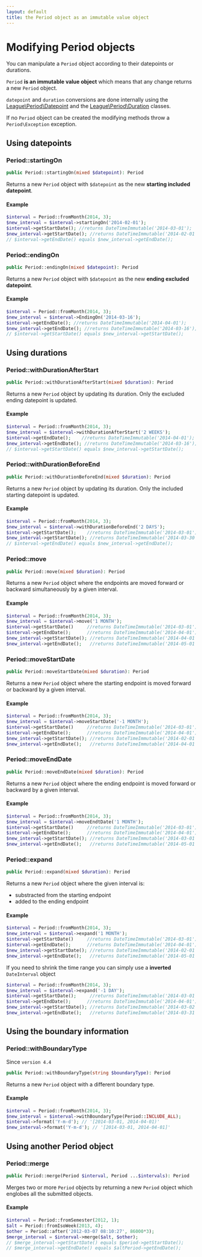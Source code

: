 ```yaml
---
layout: default
title: the Period object as an immutable value object
---
```


# Modifying Period objects

You can manipulate a `Period` object according to their datepoints or durations.

`Period` **is an immutable value object** which means that any change returns a new `Period` object.

<p class="message-info"><code>datepoint</code> and <code>duration</code> conversions are done internally using the <a href="/4.0/datepoint">League\Period\Datepoint</a> and the <a href="/4.0/datepoint">League\Period\Duration</a> classes.</p>

<p class="message-warning">If no <code>Period</code> object can be created the modifying methods throw a <code>Period\Exception</code> exception.</p>

## Using datepoints

### Period::startingOn

~~~php
public Period::startingOn(mixed $datepoint): Period
~~~

Returns a new `Period` object with `$datepoint` as the new **starting included datepoint**.

#### Example

~~~php
$interval = Period::fromMonth(2014, 3);
$new_interval = $interval->startingOn('2014-02-01');
$interval->getStartDate(); //returns DateTimeImmutable('2014-03-01');
$new_interval->getStartDate(); //returns DateTimeImmutable('2014-02-01');
// $interval->getEndDate() equals $new_interval->getEndDate();
~~~

### Period::endingOn

~~~php
public Period::endingOn(mixed $datepoint): Period
~~~

Returns a new `Period` object with `$datepoint` as the new **ending excluded datepoint**.

#### Example

~~~php
$interval = Period::fromMonth(2014, 3);
$new_interval = $interval->EndingOn('2014-03-16');
$interval->getEndDate(); //returns DateTimeImmutable('2014-04-01');
$new_interval->getEndDate(); //returns DateTimeImmutable('2014-03-16');
// $interval->getStartDate() equals $new_interval->getStartDate();
~~~

## Using durations

### Period::withDurationAfterStart

~~~php
public Period::withDurationAfterStart(mixed $duration): Period
~~~

Returns a new `Period` object by updating its duration. Only the excluded ending datepoint is updated.

#### Example

~~~php
$interval = Period::fromMonth(2014, 3);
$new_interval = $interval->withDurationAfterStart('2 WEEKS');
$interval->getEndDate();    //returns DateTimeImmutable('2014-04-01');
$new_interval->getEndDate(); //returns DateTimeImmutable('2014-03-16');
// $interval->getStartDate() equals $new_interval->getStartDate();
~~~

### Period::withDurationBeforeEnd

~~~php
public Period::withDurationBeforeEnd(mixed $duration): Period
~~~

Returns a new `Period` object by updating its duration. Only the included starting datepoint is updated.

#### Example

~~~php
$interval = Period::fromMonth(2014, 3);
$new_interval = $interval->withDurationBeforeEnd('2 DAYS');
$interval->getStartDate();    //returns DateTimeImmutable('2014-03-01');
$new_interval->getStartDate(); //returns DateTimeImmutable('2014-03-30');
// $interval->getEndDate() equals $new_interval->getEndDate();
~~~

### Period::move

~~~php
public Period::move(mixed $duration): Period
~~~

Returns a new `Period` object where the endpoints are moved forward or backward simultaneously by a given interval.

#### Example

~~~php
$interval = Period::fromMonth(2014, 3);
$new_interval = $interval->move('1 MONTH');
$interval->getStartDate()     //returns DateTimeImmutable('2014-03-01');
$interval->getEndDate();      //returns DateTimeImmutable('2014-04-01');
$new_interval->getStartDate(); //returns DateTimeImmutable('2014-04-01');
$new_interval->getEndDate();   //returns DateTimeImmutable('2014-05-01');
~~~

### Period::moveStartDate

~~~php
public Period::moveStartDate(mixed $duration): Period
~~~

Returns a new `Period` object where the starting endpoint is moved forward or backward by a given interval.

#### Example

~~~php
$interval = Period::fromMonth(2014, 3);
$new_interval = $interval->moveStartDate('-1 MONTH');
$interval->getStartDate()     //returns DateTimeImmutable('2014-03-01');
$interval->getEndDate();      //returns DateTimeImmutable('2014-04-01');
$new_interval->getStartDate(); //returns DateTimeImmutable('2014-02-01');
$new_interval->getEndDate();   //returns DateTimeImmutable('2014-04-01');
~~~

### Period::moveEndDate

~~~php
public Period::moveEndDate(mixed $duration): Period
~~~

Returns a new `Period` object where the ending endpoint is moved forward or backward by a given interval.

#### Example

~~~php
$interval = Period::fromMonth(2014, 3);
$new_interval = $interval->moveEndtDate('1 MONTH');
$interval->getStartDate()     //returns DateTimeImmutable('2014-03-01');
$interval->getEndDate();      //returns DateTimeImmutable('2014-04-01');
$new_interval->getStartDate(); //returns DateTimeImmutable('2014-03-01');
$new_interval->getEndDate();   //returns DateTimeImmutable('2014-05-01');
~~~

### Period::expand

~~~php
public Period::expand(mixed $duration): Period
~~~

Returns a new `Period` object where the given interval is:

- substracted from the starting endpoint
- added to the ending endpoint

#### Example

~~~php
$interval = Period::fromMonth(2014, 3);
$new_interval = $interval->expand('1 MONTH');
$interval->getStartDate()     //returns DateTimeImmutable('2014-03-01');
$interval->getEndDate();      //returns DateTimeImmutable('2014-04-01');
$new_interval->getStartDate(); //returns DateTimeImmutable('2014-02-01');
$new_interval->getEndDate();   //returns DateTimeImmutable('2014-05-01');
~~~

<p class="message-info">If you need to shrink the time range you can simply use a <strong>inverted</strong> <code>DateInterval</code> object</p>

~~~php
$interval = Period::fromMonth(2014, 3);
$new_interval = $interval->expand('-1 DAY');
$interval->getStartDate();     //returns DateTimeImmutable('2014-03-01');
$interval->getEndDate();      //returns DateTimeImmutable('2014-04-01');
$new_interval->getStartDate(); //returns DateTimeImmutable('2014-03-02');
$new_interval->getEndDate();   //returns DateTimeImmutable('2014-03-31');
~~~

## Using the boundary information

### Period::withBoundaryType

<p class="message-info">Since <code>version 4.4</code></p>

~~~php
public Period::withBoundaryType(string $boundaryType): Period
~~~

Returns a new `Period` object with a different boundary type.

#### Example

~~~php
$interval = Period::fromMonth(2014, 3);
$new_interval = $interval->withBoundaryType(Period::INCLUDE_ALL);
$interval->format('Y-m-d'); // '[2014-03-01, 2014-04-01)'
$new_interval->format('Y-m-d'); // '[2014-03-01, 2014-04-01]'
~~~

## Using another Period object

### Period::merge

~~~php
public Period::merge(Period $interval, Period ...$intervals): Period
~~~

Merges two or more `Period` objects by returning a new `Period` object which englobes all the submitted objects.

#### Example

~~~php
$interval = Period::fromSemester(2012, 1);
$alt = Period::fromIsoWeek(2013, 4);
$other = Period::after('2012-03-07 08:10:27', 86000*3);
$merge_interval = $interval->merge($alt, $other);
// $merge_interval->getStartDate() equals $period->getStartDate();
// $merge_interval->getEndDate() equals $altPeriod->getEndDate();
~~~

